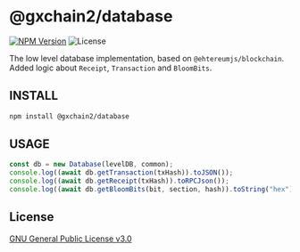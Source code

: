 # @gxchain2/database

[![NPM Version](https://img.shields.io/npm/v/@gxchain2/database)](https://www.npmjs.org/package/@gxchain2/database)
![License](https://img.shields.io/npm/l/@gxchain2/database)

The low level database implementation, based on `@ehtereumjs/blockchain`. Added logic about `Receipt`, `Transaction` and `BloomBits`.

## INSTALL

```sh
npm install @gxchain2/database
```

## USAGE

```ts
const db = new Database(levelDB, common);
console.log((await db.getTransaction(txHash)).toJSON());
console.log((await db.getReceipt(txHash)).toRPCJson());
console.log((await db.getBloomBits(bit, section, hash)).toString("hex"));
```

## License

[GNU General Public License v3.0](https://www.gnu.org/licenses/gpl-3.0.en.html)
